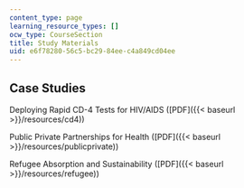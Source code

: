 ```yaml
---
content_type: page
learning_resource_types: []
ocw_type: CourseSection
title: Study Materials
uid: e6f78280-56c5-bc29-84ee-c4a849cd04ee
---
```


Case Studies
------------

Deploying Rapid CD-4 Tests for HIV/AIDS ([PDF]({{< baseurl >}}/resources/cd4))

Public Private Partnerships for Health ([PDF]({{< baseurl >}}/resources/publicprivate))

Refugee Absorption and Sustainability ([PDF]({{< baseurl >}}/resources/refugee))